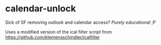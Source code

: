 # calendar-unlock

Sick of SF removing outlook and calendar access? _Purely educational_ ;P

Uses a modified version of the ical filter script from https://github.com/klemensschindler/icalfilter

